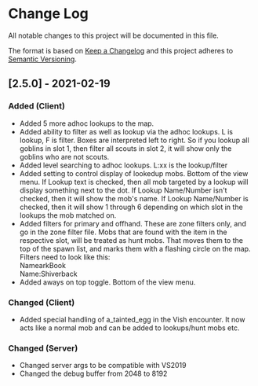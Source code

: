 # Change Log
All notable changes to this project will be documented in this file.
 
The format is based on [Keep a Changelog](http://keepachangelog.com/)
and this project adheres to [Semantic Versioning](http://semver.org/).
 
 
## [2.5.0] - 2021-02-19

### Added (Client)
- Added 5 more adhoc lookups to the map.
- Added ability to filter as well as lookup via the adhoc lookups. L is lookup, F is filter. Boxes are interpreted left to right. So if you lookup all goblins in slot 1, then filter all scouts in slot 2, it will show only the goblins who are not scouts.
- Added level searching to adhoc lookups. L:xx is the lookup/filter
- Added setting to control display of lookedup mobs. Bottom of the view menu. If Lookup text is checked, then all mob targeted by a lookup will display something next to the dot. If Lookup Name/Number isn't checked, then it will show the mob's name. If Lookup Name/Number is checked, then it will show 1 through 6 depending on which slot in the lookups the mob matched on.
- Added filters for primary and offhand. These are zone filters only, and go in the zone filter file. Mobs that are found with the item in the respective slot, will be treated as hunt mobs. That moves them to the top of the spawn list, and marks them with a flashing circle on the map. Filters need to look like this:
	<section name="Primary">
		<oldfilter><regex>NamearkBook</regex></oldfilter>
	</section>
	<section name="Offhand">
		<oldfilter><regex>Name:Shiverback</regex></oldfilter>
	</section>
- Added aways on top toggle. Bottom of the view menu.

### Changed (Client)
- Added special handling of a_tainted_egg in the Vish encounter. It now acts like a normal mob and can be added to lookups/hunt mobs etc.

### Changed (Server)
- Changed server args to be compatible with VS2019
- Changed the debug buffer from 2048 to 8192
